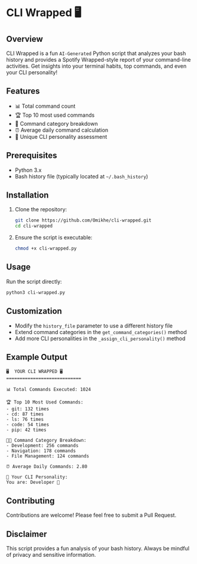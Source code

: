 # CLI Wrapped 🖥️

## Overview
CLI Wrapped is a fun `AI-Generated` Python script that analyzes your bash history and provides a Spotify Wrapped-style report of your command-line activities. Get insights into your terminal habits, top commands, and even your CLI personality!

## Features
- 📊 Total command count
- 🏆 Top 10 most used commands
- 🌈 Command category breakdown
- ⏰ Average daily command calculation
- 🎉 Unique CLI personality assessment

## Prerequisites
- Python 3.x
- Bash history file (typically located at `~/.bash_history`)

## Installation
1. Clone the repository:
   ```bash
   git clone https://github.com/Omikhe/cli-wrapped.git
   cd cli-wrapped
   ```

2. Ensure the script is executable:
   ```bash
   chmod +x cli-wrapped.py
   ```

## Usage
Run the script directly:
```bash
python3 cli-wrapped.py
```

## Customization
- Modify the `history_file` parameter to use a different history file
- Extend command categories in the `get_command_categories()` method
- Add more CLI personalities in the `_assign_cli_personality()` method

## Example Output
```
🖥️  YOUR CLI WRAPPED 🖥️
============================

📊 Total Commands Executed: 1024

🏆 Top 10 Most Used Commands:
- git: 132 times
- cd: 87 times
- ls: 76 times
- code: 54 times
- pip: 42 times

🧑‍💻 Command Category Breakdown:
- Development: 256 commands
- Navigation: 178 commands
- File Management: 124 commands

⏰ Average Daily Commands: 2.80

🎉 Your CLI Personality:
You are: Developer 🚀
```

## Contributing
Contributions are welcome! Please feel free to submit a Pull Request.


## Disclaimer
This script provides a fun analysis of your bash history. Always be mindful of privacy and sensitive information.
